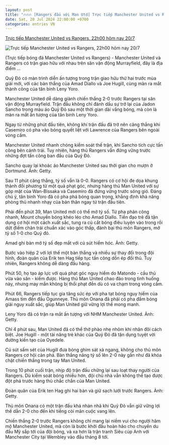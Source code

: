 ```yaml
---
layout: post
title: "🔥🔥🔥 [Rangers đấu với Man Utd] Trực tiếp Manchester United vs Rangers, 22h00 hôm nay 20/7"
date: Sat, 20 Jul 2024 22:00:00 +0700
categories: entries VN
---
```

[Trực tiếp Manchester United vs Rangers, 22h00 hôm nay 20/7](https://thethao247.vn/461-truc-tiep-manchester-united-vs-rangers-22h00-hom-nay-20-7-d336025.html)

![Trực tiếp Manchester United vs Rangers, 22h00 hôm nay 20/7](https://cdn-img.thethao247.vn/storage/files/btvttqt4/social-thumb/2024/07/20/669be006b3f4c.jpg)

(Trực tiếp bóng đá Manchester United vs Rangers) - Manchester United và Rangers có trận giao hữu với nhau trên sân vận động Murrayfield, đây là địa điểm ...

Quỷ Đỏ có màn trình diễn ấn tượng trong trận giao hữu thứ hai trước mùa giải mới, với các bàn thắng của Amad Diallo và Joe Hugill, cùng màn ra mắt thành công của tân binh Leny Yoro.

Manchester United dễ dàng giành chiến thắng 2-0 trước Rangers tại sân vận động Murrayfield. Trận đấu không chỉ đánh dấu sự trở lại của Jadon Sancho trong màu áo Quỷ Đỏ sau một thời gian dài vắng bóng, mà còn là màn ra mắt ấn tượng của tân binh Leny Yoro.

Ngay từ những phút đầu tiên, không khí trận đấu đã trở nên căng thẳng khi Casemiro có pha vào bóng quyết liệt với Lawrence của Rangers bên ngoài vòng cấm.

Manchester United nhanh chóng kiểm soát thế trận, khi Sancho tích cực tấn công bên cánh trái. Tuy nhiên, hàng thủ Rangers vẫn đứng vững trước những đợt tấn công ban đầu của Quỷ Đỏ.

Sancho quay lại khoác áo Manchester United sau thời gian cho mượn ở Dortmund. Ảnh: Getty.

Sau 11 phút căng thẳng, tỷ số vẫn là 0-0. Rangers có cơ hội đe dọa khung thành đối phương từ một quả phạt góc, nhưng hàng thủ Man United với sự góp mặt của Wan-Bissaka và Casemiro đã đứng vững trước sóng gió. Đáng chú ý, tân binh Yoro đã có pha phá bóng quan trọng, khẳng định khả năng phòng thủ nhanh nhạy của bản thân ngay từ trận đầu tiên.

Phải đến phút 39, Man United mới có thể mở tỷ số. Từ pha phản công nhanh, Mount chuyền bóng khéo léo cho Amad Diallo. Tiền đạo trẻ đã tận dụng cơ hội một cách xuất sắc, tung ra cú cắt bóng điêu luyện vào trong rồi dứt điểm chân trái chuẩn xác vào góc thấp, đánh bại thủ môn Rangers, mở tỷ số 1-0 cho Quỷ đỏ.

Amad ghi bàn mở tỷ số đẹp mắt với cú sút hiểm hóc. Ảnh: Getty.

Bước vào hiệp 2 với lợi thế một bàn thắng và nhiều sự thay đổi trong đội hình, đoàn quân của Erik ten Hag tiếp tục tấn công dồn ép đối thủ. Tuy nhiên, Rangers không dễ dàng đầu hàng.

Phút 50, họ tạo áp lực với quả phạt góc nguy hiểm do Matondo - cầu thủ vừa vào sân - kiếm được. Hàng thủ Man United chao đảo trong tình huống này, nhưng may mắn không bị thổi phạt đền dù có va chạm trong vòng cấm.

Phút 66, Rangers tiếp tục gia tăng sức ép với pha tạt bóng nguy hiểm của Amass tìm đến đầu Ogunneye. Thủ môn Onana đã phải có pha đấm bóng giải nguy xuất sắc, giúp Man United giữ vững lợi thế mong manh.

Leny Yoro đã có trận ra mắt ấn tượng với NHM Manchester United. Ảnh: Getty.

Chỉ 4 phút sau, Man United đã có thể thở phào nhẹ nhõm khi nhân đôi cách biệt. Joe Hugill - một tài năng trẻ khác của Quỷ Đỏ đã tận dụng tuyệt vời đường kiến tạo của Oyedele.

Cú sút sấm sét của Hugill đưa bóng ghim sát xà ngang, không cho thủ môn Rangers cơ hội cản phá. Bàn thắng nâng tỷ số lên 2-0 này gần như đã khóa chặt chiến thắng trong tay Man United.

Trong 10 phút cuối trận, nhịp độ trận đấu chững lại sau loạt thay người của Rangers. Dù kiểm soát bóng nhiều hơn, đội chủ nhà vẫn không thể tạo được đột phá trước hàng thủ chắc chắn của Man United.

Đoàn quân của Erik ten Hag ghi hai bàn và giữ sạch lưới trước Rangers. Ảnh: Getty.

Thủ môn Onana có một trận đấu khá nhàn nhã khi Quỷ Đỏ vẫn giữ vững lợi thế dẫn 2-0 cho đến khi tiếng còi mãn cuộc vang lên.

Chiến thắng 2-0 trước Rangers không chỉ mang lại niềm vui cho người hâm mộ Manchester United, mà còn là bước khởi đầu hoàn hảo cho chuyến du đấu Mỹ sắp tới của đội bóng, và xa hơn là trận tranh Siêu cúp Anh với Manchester City tại Wembley vào đầu tháng 8 tới.

